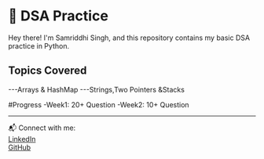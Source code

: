 # 🧠 DSA Practice 

Hey there! I'm Samriddhi Singh, and this repository contains my basic DSA practice in Python.

## Topics Covered
---Arrays & HashMap
---Strings,Two Pointers &Stacks

#Progress
   -Week1: 20+ Question
   -Week2: 10+ Question

---

📬 Connect with me:  
[LinkedIn](https://www.linkedin.com/in/samriddhi-singh-657995371)  
[GitHub](https://github.com/Samriddhi-Singh15)
